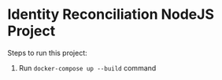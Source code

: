 # Identity Reconciliation NodeJS Project

Steps to run this project:

1. Run `docker-compose up --build` command

